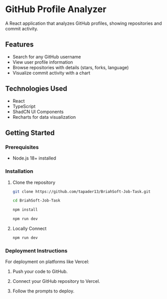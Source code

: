 # GitHub Profile Analyzer

A React application that analyzes GitHub profiles, showing repositories and commit activity.

## Features

- Search for any GitHub username
- View user profile information
- Browse repositories with details (stars, forks, language)
- Visualize commit activity with a chart

## Technologies Used

- React
- TypeScript
- ShadCN UI Components
- Recharts for data visualization

## Getting Started

### Prerequisites

- Node.js 18+ installed

### Installation

1. Clone the repository

   ```bash
   git clone https://github.com/tapader13/BriahSoft-Job-Task.git

   cd BriahSoft-Job-Task

   npm install 
   
   npm run dev

2. Locally Connect

   ```bash
   npm run dev
   ```

### Deployment Instructions

For deployment on platforms like Vercel:

  1. Push your code to GitHub.

  2. Connect your GitHub repository to Vercel.

  3. Follow the prompts to deploy.
